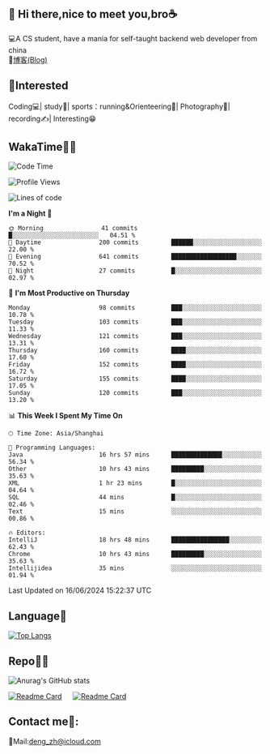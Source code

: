 👋 Hi there,nice to meet you,bro☕
---
💻A CS student, have a mania for self-taught backend web developer from china   
📌[博客(Blog)](https://github.com/HealUP/MyBlog)

 <!-- waka-box start -->
 <!-- waka-box end -->
 
🧲**Interested**
--
Coding💻| study📖| sports：running&Orienteering🏃‍| Photography📸| recording✍️| Interesting😁

WakaTime👨‍💻
---
<!--START_SECTION:waka-->
![Code Time](http://img.shields.io/badge/Code%20Time-1%2C298%20hrs%203%20mins-blue)

![Profile Views](http://img.shields.io/badge/Profile%20Views-0-blue)

![Lines of code](https://img.shields.io/badge/From%20Hello%20World%20I%27ve%20Written-205.0%20thousand%20lines%20of%20code-blue)

**I'm a Night 🦉** 

```text
🌞 Morning                41 commits          █░░░░░░░░░░░░░░░░░░░░░░░░   04.51 % 
🌆 Daytime                200 commits         ██████░░░░░░░░░░░░░░░░░░░   22.00 % 
🌃 Evening                641 commits         ██████████████████░░░░░░░   70.52 % 
🌙 Night                  27 commits          █░░░░░░░░░░░░░░░░░░░░░░░░   02.97 % 
```
📅 **I'm Most Productive on Thursday** 

```text
Monday                   98 commits          ███░░░░░░░░░░░░░░░░░░░░░░   10.78 % 
Tuesday                  103 commits         ███░░░░░░░░░░░░░░░░░░░░░░   11.33 % 
Wednesday                121 commits         ███░░░░░░░░░░░░░░░░░░░░░░   13.31 % 
Thursday                 160 commits         ████░░░░░░░░░░░░░░░░░░░░░   17.60 % 
Friday                   152 commits         ████░░░░░░░░░░░░░░░░░░░░░   16.72 % 
Saturday                 155 commits         ████░░░░░░░░░░░░░░░░░░░░░   17.05 % 
Sunday                   120 commits         ███░░░░░░░░░░░░░░░░░░░░░░   13.20 % 
```


📊 **This Week I Spent My Time On** 

```text
🕑︎ Time Zone: Asia/Shanghai

💬 Programming Languages: 
Java                     16 hrs 57 mins      ██████████████░░░░░░░░░░░   56.34 % 
Other                    10 hrs 43 mins      █████████░░░░░░░░░░░░░░░░   35.63 % 
XML                      1 hr 23 mins        █░░░░░░░░░░░░░░░░░░░░░░░░   04.64 % 
SQL                      44 mins             █░░░░░░░░░░░░░░░░░░░░░░░░   02.46 % 
Text                     15 mins             ░░░░░░░░░░░░░░░░░░░░░░░░░   00.86 % 

🔥 Editors: 
IntelliJ                 18 hrs 48 mins      ████████████████░░░░░░░░░   62.43 % 
Chrome                   10 hrs 43 mins      █████████░░░░░░░░░░░░░░░░   35.63 % 
Intellijidea             35 mins             ░░░░░░░░░░░░░░░░░░░░░░░░░   01.94 % 
```


 Last Updated on 16/06/2024 15:22:37 UTC
<!--END_SECTION:waka-->

Language🚀
---
[![Top Langs](https://github-readme-stats.vercel.app/api/top-langs/?username=HealUP&layout=compact&hide_border=true)](https://github.com/HealUP)

Repo🧑‍💻
---
![Anurag's GitHub stats](https://github-readme-stats.vercel.app/api?username=HealUP&count_private=true&show_icons=true&theme=gruvbox&hide_border=true) 

[![Readme Card](https://github-readme-stats.vercel.app/api/pin/?username=HealUP&repo=InternetEy&theme=transparent)](https://github.com/HealUP/InternetEy) &emsp;
[![Readme Card](https://github-readme-stats.vercel.app/api/pin/?username=HealUP&repo=CampusExperience&theme=transparent)](https://github.com/HealUP/CampusExperience)


Contact me📱:
---
📮Mail:deng_zh@icloud.com  
